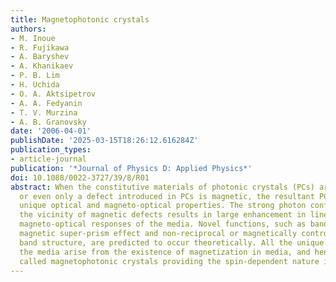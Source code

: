 ```yaml
---
title: Magnetophotonic crystals
authors:
- M. Inoue
- R. Fujikawa
- A. Baryshev
- A. Khanikaev
- P. B. Lim
- H. Uchida
- O. A. Aktsipetrov
- A. A. Fedyanin
- T. V. Murzina
- A. B. Granovsky
date: '2006-04-01'
publishDate: '2025-03-15T18:26:12.616284Z'
publication_types:
- article-journal
publication: '*Journal of Physics D: Applied Physics*'
doi: 10.1088/0022-3727/39/8/R01
abstract: When the constitutive materials of photonic crystals (PCs) are magnetic,
  or even only a defect introduced in PCs is magnetic, the resultant PCs exhibit very
  unique optical and magneto-optical properties. The strong photon confinement in
  the vicinity of magnetic defects results in large enhancement in linear and nonlinear
  magneto-optical responses of the media. Novel functions, such as band Faraday effect,
  magnetic super-prism effect and non-reciprocal or magnetically controllable photonic
  band structure, are predicted to occur theoretically. All the unique features of
  the media arise from the existence of magnetization in media, and hence they are
  called magnetophotonic crystals providing the spin-dependent nature in PCs.
---
```

